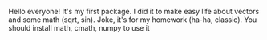 Hello everyone! It's my first package. I did it to make easy life about vectors and some math (sqrt, sin). 
Joke, it's for my homework (ha-ha, classic).
You should install math, cmath, numpy to use it